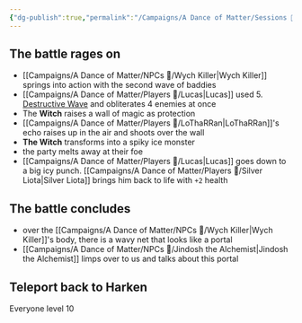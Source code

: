 ```yaml
---
{"dg-publish":true,"permalink":"/Campaigns/A Dance of Matter/Sessions 📝/Session 1022/"}
---
```



## The battle rages on
- [[Campaigns/A Dance of Matter/NPCs 🤖/Wych Killer\|Wych Killer]] springs into action with the second wave of baddies
- [[Campaigns/A Dance of Matter/Players 👤/Lucas\|Lucas]] used  5. [Destructive Wave](http://dnd5e.wikidot.com/spell:destructive-wave) and obliterates 4 enemies at once
- The **Witch** raises a wall of magic as protection
- [[Campaigns/A Dance of Matter/Players 👤/LoThaRRan\|LoThaRRan]]'s echo raises up in the air and shoots over the wall
- **The Witch** transforms into a spiky ice monster
- the party melts away at their foe 
- [[Campaigns/A Dance of Matter/Players 👤/Lucas\|Lucas]] goes down to a big icy punch. [[Campaigns/A Dance of Matter/Players 👤/Silver Liota\|Silver Liota]] brings him back to life with `+2` health

## The battle concludes
- over the [[Campaigns/A Dance of Matter/NPCs 🤖/Wych Killer\|Wych Killer]]'s body, there is a wavy net that looks like a portal
- [[Campaigns/A Dance of Matter/NPCs 🤖/Jindosh the Alchemist\|Jindosh the Alchemist]] limps over to us and talks about this portal

## Teleport back to Harken

Everyone level 10
